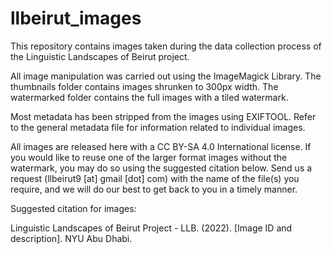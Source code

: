 # llbeirut_images

This repository contains images taken during the data collection process of the Linguistic Landscapes of Beirut project. 

All image manipulation was carried out using the ImageMagick Library. The thumbnails folder contains images shrunken to 300px width. The watermarked folder contains the full images with a tiled watermark. 

Most metadata has been stripped from the images using EXIFTOOL. Refer to the general metadata file for information related to individual images. 

All images are released here with a CC BY-SA 4.0 International license. If you would like to reuse one of the larger format images without the watermark, you may do so using the suggested citation below. Send us a request (llbeirut9 [at] gmail [dot] com) with the name of the file(s) you require, and we will do our best to get back to you in a timely manner. 

Suggested citation for images:

Linguistic Landscapes of Beirut Project - LLB. (2022). [Image ID and description]. NYU Abu Dhabi. 
